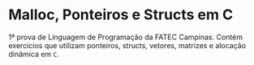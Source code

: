 # Malloc, Ponteiros e Structs em C

1ª prova de Linguagem de Programação da FATEC Campinas. Contém exercícios que utilizam ponteiros, structs, vetores, matrizes e alocação dinâmica em `C`.